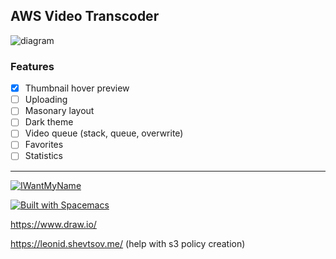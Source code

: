 ## AWS Video Transcoder


![diagram](http://s.rsa.pub/uitmg9ds1pryawa.jpg)


### Features

- [X] Thumbnail hover preview
- [ ] Uploading
- [ ] Masonary layout
- [ ] Dark theme
- [ ] Video queue (stack, queue, overwrite)
- [ ] Favorites
- [ ] Statistics

---

[![IWantMyName](http://s.rsa.pub/iwmn-square-small.png)](https://iwantmyname.com/)

[![Built with Spacemacs](https://cdn.rawgit.com/syl20bnr/spacemacs/442d025779da2f62fc86c2082703697714db6514/assets/spacemacs-badge.svg)](http://github.com/syl20bnr/spacemacs)

https://www.draw.io/

https://leonid.shevtsov.me/
(help with s3 policy creation)